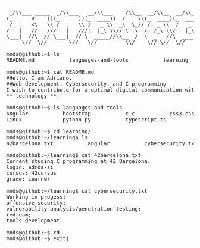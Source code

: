 <pre>
   _              _          _         _-       _        _        _         _       
 _/\\___ _____  _/\\___   __/\\___    /\\__  __/\\__  __/\\___  _/\\___   _/\\___   
(_      v    ))(_      ))(_  ____))  /    \\(_  ____)(_  ____))(_   _  ))(_      )) 
 /  :   <\   \\ /  :   \\ /   _ \\  _\  \_// /  _ \\  /   _ \\  /  |))//  /  :   \\ 
/:. |   //   ///:. |   ///:. |_\ \\// \:.\  /:./_\ \\/:. |_\ \\/:.    \\ /:. |   // 
\___|  //\  // \___|  // \  _____//\\__  /  \  _   //\  _____//\___|  // \___|  //  
     \//  \//       \//   \//         \\/    \// \//  \//           \//       \// 
     
mnds@github:~$ ls
README.md           languages-and-tools           learning            creative-sensorial-maker.jpg

mnds@github:~$ cat README.md
#Hello, I am Adriano.
##Web development, Cybersecurity, and C programming
I wish to contribute for a optimal digital communication without losing the human factor merging ** art ** and
** technology **.

mnds@github:~$ ls languages-and-tools
Angular           bootstrap           c.c           css3.css           html5.html          javascript.js  
Linux             python.py           typescript.ts

mnds@github:~$ cd learning/
mnds@github:~/learning$ ls
42barcelona.txt           angular           cybersecurity.txt           threejs

mnds@github:~/learning$ cat 42barcelona.txt
Current studing C programming at 42 Barcelona.
login: adrda-si
cursus: 42cursus
grade: Learner

mnds@github:~/learning$ cat cybersecurity.txt
Working in progess:
offensive security;
vulnerability analysis/penetration testing;
redteam;
tools development.

mnds@github:~$ cd
mnds@github:~$ exit|
</pre>
